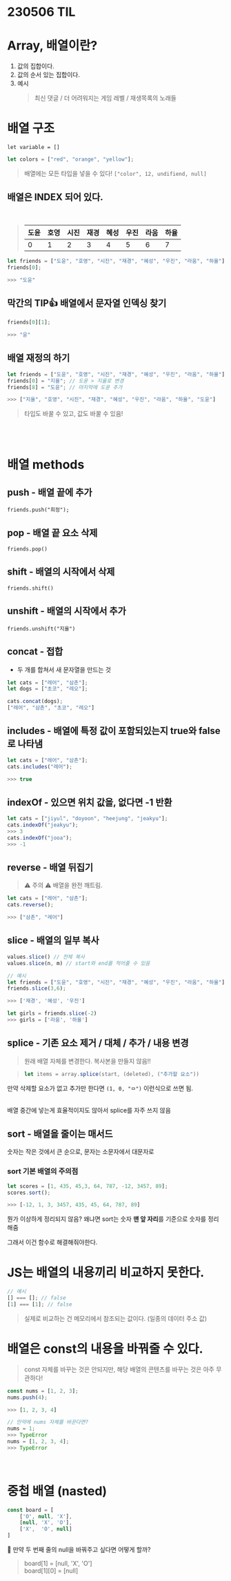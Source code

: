 # 230506 TIL

# Array, 배열이란?
1. 값의 집합이다.
2. 값의 순서 있는 집합이다.
3. 예시
    > 최신 댓글 / 더 어려워지는 게임 레벨 / 재생목록의 노래들 

# 배열 구조
`let variable = []`
```js
let colors = ["red", "orange", "yellow"];
```
> 배열에는 모든 타입을 넣을 수 있다!
> `["color", 12, undifiend, null]`

## 배열은 INDEX 되어 있다.
<br>

>|도윤|호영|시진|재경|혜성|우진|라움|하율|
>|-|-|-|-|-|-|-|-|
>|0|1|2|3|4|5|6|7|

```js
let friends = ["도윤", "호영", "시진", "재경", "혜성", "우진", "라움", "하율"];
friends[0];

>>> "도윤"
```
## 막간의 TIP👍 배열에서 문자열 인덱싱 찾기
```js
friends[0][1];

>>> "윤"
```
## 배열 재정의 하기
```js
let friends = ["도윤", "호영", "시진", "재경", "혜성", "우진", "라움", "하율"];
friends[0] = "지율"; // 도윤 > 지율로 변경
friends[8] = "도윤"; // 마지막에 도윤 추가

>>> ["지율", "호영", "시진", "재경", "혜성", "우진", "라움", "하율", "도윤"]
```

> 타입도 바꿀 수 있고, 값도 바꿀 수 있음!

<br>
<br>

# 배열 methods
## push - 배열 끝에 추가
`friends.push("희정");`
## pop - 배열 끝 요소 삭제
`friends.pop()`
## shift - 배열의 시작에서 삭제
`friends.shift()`
## unshift - 배열의 시작에서 추가
`friends.unshift("지율")`


## concat - 접합
- 두 개를 합쳐서 새 문자열을 만드는 것
```js
let cats = ["레어", "삼촌"];
let dogs = ["초코", "레오"];

cats.concat(dogs);
["레어", "삼촌", "초코", "레오"]
```

## includes - 배열에 특정 값이 포함되있는지 true와 false로 나타냄
```js
let cats = ["레어", "삼촌"];
cats.includes("레어");

>>> true
```

## indexOf - 있으면 위치 값을, 없다면 -1 반환
```js
let cats = ["jiyul", "doyoon", "heejung", "jeakyu"];
cats.indexOf("jeakyu");
>>> 3
cats.indexOf("jooa");
>>> -1
```

## reverse - 배열 뒤집기
> ⚠️ 주의 ⚠️ 배열을 완전 깨트림.
```js
let cats = ["레어", "삼촌"];
cats.reverse();

>>> ["삼촌", "레어"]
```

## slice - 배열의 일부 복사
```js
values.slice() // 전체 복사
values.slice(n, m) // start와 end를 적어줄 수 있음
```
```js
// 예시
let friends = ["도윤", "호영", "시진", "재경", "혜성", "우진", "라움", "하율"];
friends.slice(3,6);

>>> ['재경', '혜성', '우진']

let girls = friends.slice(-2)
>>> girls = ['라움', '하율']
```


## splice - 기존 요소 제거 / 대체 / 추가 / 내용 변경
> 원래 배열 자체를 변경한다. 복사본을 만들지 않음!!

> ```js
> let items = array.splice(start, (deleted), ("추가할 요소"))
>```
만약 삭제할 요소가 없고 추가만 한다면 `(1, 0, "ㅁ")` 이런식으로 쓰면 됨.

<br>
배열 중간에 넣는게 효율적이지도 않아서 splice를 자주 쓰지 않음

## sort - 배열을 줄이는 매서드
숫자는 작은 것에서 큰 순으로, 문자는 소문자에서 대문자로
### sort 기본 배열의 주의점
```js
let scores = [1, 435, 45,3, 64, 787, -12, 3457, 89];
scores.sort();

>>> [-12, 1, 3, 3457, 435, 45, 64, 787, 89]
```
뭔가 이상하게 정리되지 않음? 왜냐면 sort는 숫자 **맨 앞 자리**를 기준으로 숫자를 정리해줌

그래서 이건 함수로 해결해줘야한다.

# JS는 배열의 내용끼리 비교하지 못한다.
```js
// 예시
[] === []; // false
[1] === [1]; // false
```
> 실제로 비교하는 건 메모리에서 참조되는 값이다. (일종의 데이터 주소 값)

# 배열은 const의 내용을 바꿔줄 수 있다.
> const 자체를 바꾸는 것은 안되지만, 해당 배열의 콘텐츠를 바꾸는 것은 아주 무관하다!
```js
const nums = [1, 2, 3];
nums.push(4);

>>> [1, 2, 3, 4]

// 만약에 nums 자체를 바꾼다면?
nums = 1;
>>> TypeError
nums = [1, 2, 3, 4];
>>> TypeError
```

<br>

# 중첩 배열 (nasted)
```js
const board = [
    ['O', null, 'X'],
    [null, 'X', 'O'],
    ['X',  'O', null]
]
```
🤔 만약 두 번째 줄의 null을 바꿔주고 싶다면 어떻게 할까?
> board[1] = [null, 'X', 'O']<br>
> board[1][0] = [null]